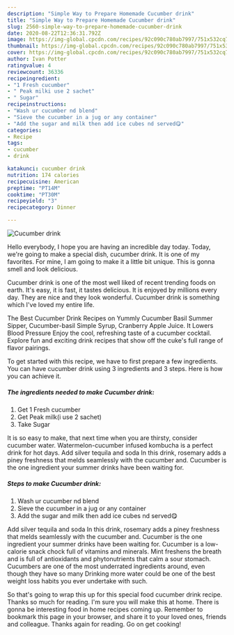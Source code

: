 ```yaml
---
description: "Simple Way to Prepare Homemade Cucumber drink"
title: "Simple Way to Prepare Homemade Cucumber drink"
slug: 2560-simple-way-to-prepare-homemade-cucumber-drink
date: 2020-08-22T12:36:31.792Z
image: https://img-global.cpcdn.com/recipes/92c090c780ab7997/751x532cq70/cucumber-drink-recipe-main-photo.jpg
thumbnail: https://img-global.cpcdn.com/recipes/92c090c780ab7997/751x532cq70/cucumber-drink-recipe-main-photo.jpg
cover: https://img-global.cpcdn.com/recipes/92c090c780ab7997/751x532cq70/cucumber-drink-recipe-main-photo.jpg
author: Ivan Potter
ratingvalue: 4
reviewcount: 36336
recipeingredient:
- "1 Fresh cucumber"
- " Peak milki use 2 sachet"
- " Sugar"
recipeinstructions:
- "Wash ur cucumber nd blend"
- "Sieve the cucumber in a jug or any container"
- "Add the sugar and milk then add ice cubes nd served😋"
categories:
- Recipe
tags:
- cucumber
- drink

katakunci: cucumber drink 
nutrition: 174 calories
recipecuisine: American
preptime: "PT14M"
cooktime: "PT30M"
recipeyield: "3"
recipecategory: Dinner

---
```



![Cucumber drink](https://img-global.cpcdn.com/recipes/92c090c780ab7997/751x532cq70/cucumber-drink-recipe-main-photo.jpg)

Hello everybody, I hope you are having an incredible day today. Today, we're going to make a special dish, cucumber drink. It is one of my favorites. For mine, I am going to make it a little bit unique. This is gonna smell and look delicious.

Cucumber drink is one of the most well liked of recent trending foods on earth. It's easy, it is fast, it tastes delicious. It is enjoyed by millions every day. They are nice and they look wonderful. Cucumber drink is something which I've loved my entire life.

The Best Cucumber Drink Recipes on Yummly Cucumber Basil Summer Sipper, Cucumber-basil Simple Syrup, Cranberry Apple Juice. It Lowers Blood Pressure Enjoy the cool, refreshing taste of a cucumber cocktail. Explore fun and exciting drink recipes that show off the cuke&#39;s full range of flavor pairings.


To get started with this recipe, we have to first prepare a few ingredients. You can have cucumber drink using 3 ingredients and 3 steps. Here is how you can achieve it.

<!--inarticleads1-->

##### The ingredients needed to make Cucumber drink:

1. Get 1 Fresh cucumber
1. Get  Peak milk(i use 2 sachet)
1. Take  Sugar


It is so easy to make, that next time when you are thirsty, consider cucumber water. Watermelon-cucumber infused kombucha is a perfect drink for hot days. Add silver tequila and soda In this drink, rosemary adds a piney freshness that melds seamlessly with the cucumber and. Cucumber is the one ingredient your summer drinks have been waiting for. 

<!--inarticleads2-->

##### Steps to make Cucumber drink:

1. Wash ur cucumber nd blend
1. Sieve the cucumber in a jug or any container
1. Add the sugar and milk then add ice cubes nd served😋


Add silver tequila and soda In this drink, rosemary adds a piney freshness that melds seamlessly with the cucumber and. Cucumber is the one ingredient your summer drinks have been waiting for. Cucumber is a low-calorie snack chock full of vitamins and minerals. Mint freshens the breath and is full of antioxidants and phytonutrients that calm a sour stomach. Cucumbers are one of the most underrated ingredients around, even though they have so many Drinking more water could be one of the best weight loss habits you ever undertake with such. 

So that's going to wrap this up for this special food cucumber drink recipe. Thanks so much for reading. I'm sure you will make this at home. There is gonna be interesting food in home recipes coming up. Remember to bookmark this page in your browser, and share it to your loved ones, friends and colleague. Thanks again for reading. Go on get cooking!
